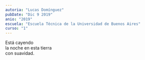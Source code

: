 ```yaml
---
autoria: "Lucas Domínguez"
pubDate: "Dic 9 2019"
anio: "2019"
escuela: "Escuela Técnica de la Universidad de Buenos Aires"
curso: "1"
---
```

Está cayendo\
la noche en esta tierra\
con suavidad.